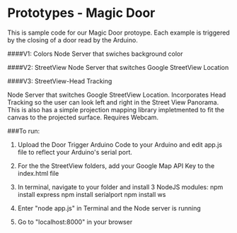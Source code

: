 Prototypes - Magic Door
==========

This is sample code for our Magic Door protoype. Each example is triggered by the closing of a door read by the Arduino. 

####V1: Colors 
Node Server that swiches background color

####V2: StreetView 
Node Server that switches Google StreetView Location

####V3: StreetView-Head Tracking 

Node Server that switches Google StreetView Location.  Incorporates Head Tracking so the user can look left and right in the Street View Panorama.  This is also has a simple projection mapping library impletmented to fit the canvas to the projected surface. Requires Webcam. 

###To run:
1) Upload the Door Trigger Arduino Code to your Arduino and edit app.js file to reflect your Arduino's serial port.

2) For the the StreetView folders, add your Google Map API Key to the index.html file

3) In terminal, navigate to your folder and install 3 NodeJS modules:
npm install express
npm install serialport
npm install ws

4) Enter "node app.js" in Terminal and the Node server is running

5) Go to "localhost:8000" in your browser